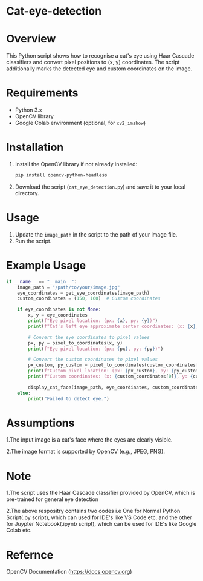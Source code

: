 # Cat-eye-detection

# Overview
This Python script shows how to recognise a cat's eye using Haar Cascade classifiers and convert pixel positions to (x, y) coordinates. The script additionally marks the detected eye and custom coordinates on the image.

# Requirements
- Python 3.x
- OpenCV library
- Google Colab environment (optional, for `cv2_imshow`)

# Installation
1. Install the OpenCV library if not already installed:
    ```bash
    pip install opencv-python-headless
    ```
2. Download the script (`cat_eye_detection.py`) and save it to your local directory.

# Usage
1. Update the `image_path` in the script to the path of your image file.
2. Run the script.

# Example Usage
```python
if __name__ == "__main__":
    image_path = "/path/to/your/image.jpg"
    eye_coordinates = get_eye_coordinates(image_path)
    custom_coordinates = (150, 160)  # Custom coordinates

    if eye_coordinates is not None:
        x, y = eye_coordinates
        print(f"Eye pixel location: (px: {x}, py: {y})")
        print(f"Cat's left eye approximate center coordinates: (x: {x}, y: {y})")

        # Convert the eye coordinates to pixel values
        px, py = pixel_to_coordinates(x, y)
        print(f"Eye pixel location: (px: {px}, py: {py})")

        # Convert the custom coordinates to pixel values
        px_custom, py_custom = pixel_to_coordinates(custom_coordinates[0], custom_coordinates[1])
        print(f"Custom pixel location: (px: {px_custom}, py: {py_custom})")
        print(f"Custom coordinates: (x: {custom_coordinates[0]}, y: {custom_coordinates[1]})")

        display_cat_face(image_path, eye_coordinates, custom_coordinates)
    else:
        print("Failed to detect eye.")
```

# Assumptions
1.The input image is a cat's face where the eyes are clearly visible.

2.The image format is supported by OpenCV (e.g., JPEG, PNG).

# Note
1.The script uses the Haar Cascade classifier provided by OpenCV, which is pre-trained for general eye detection

2.The above respositry contains two codes i.e One for Normal Python Script(.py script), which can used for IDE's like VS Code etc. and the other for Juypter Notebook(.ipynb script), which can be used for IDE's like Google Colab etc. 

# Refernce
OpenCV Documentation (https://docs.opencv.org)
